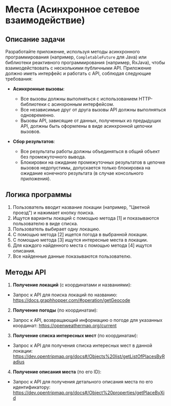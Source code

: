 # Места (Асинхронное сетевое взаимодействие)

## Описание задачи

Разработайте приложение, используя методы асинхронного программирования (например, `CompletableFuture` для Java) или библиотеки реактивного программирования (например, RxJava), чтобы взаимодействовать с несколькими публичными API. Приложение должно иметь интерфейс и работать с API, соблюдая следующие требования:

- **Асинхронные вызовы**:
  - Все вызовы должны выполняться с использованием HTTP-библиотеки с асинхронным интерфейсом.
  - Все независимые друг от друга вызовы API должны выполняться одновременно.
  - Вызовы API, зависящие от данных, полученных из предыдущих API, должны быть оформлены в виде асинхронной цепочки вызовов.

- **Сбор результатов**:
  - Все результаты работы должны объединяться в общий объект без промежуточного вывода.
  - Блокировки на ожидание промежуточных результатов в цепочке вызовов недопустимы, допускается только блокировка на ожидание конечного результата (в случае консольного приложения).

## Логика программы

1. Пользователь вводит название локации (например, "Цветной проезд") и нажимает кнопку поиска.
2. Ищутся варианты локаций с помощью метода [1] и показываются пользователю в виде списка.
3. Пользователь выбирает одну локацию.
4. С помощью метода [2] ищется погода в выбранной локации.
5. С помощью метода [3] ищутся интересные места в локации.
6. Для каждого найденного места с помощью метода [4] ищутся описания.
7. Все найденные данные показываются пользователю.

## Методы API

1. **Получение локаций** (с координатами и названиями):
  - Запрос к API для поиска локаций по названию: https://docs.graphhopper.com/#operation/getGeocode

2. **Получение погоды** (по координатам):
  - Запрос к API, возвращающий информацию о погоде для указанных координат: https://openweathermap.org/current

3. **Получение списка интересных мест** (по координатам):
  - Запрос к API для получения списка интересных мест в данной локации: https://dev.opentripmap.org/docs#/Objects%20list/getListOfPlacesByRadius

4. **Получение описания места** (по его ID):
  - Запрос к API для получения детального описания места по его идентификатору: https://dev.opentripmap.org/docs#/Object%20properties/getPlaceByXid
